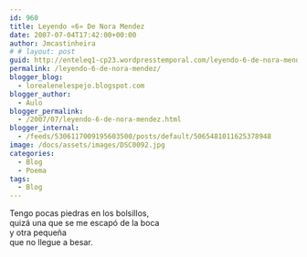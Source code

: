 ```yaml
---
id: 960
title: Leyendo «6» De Nora Mendez
date: 2007-07-04T17:42:00+00:00
author: Jmcastinheira
# # layout: post
guid: http://enteleq1-cp23.wordpresstemporal.com/leyendo-6-de-nora-mendez/
permalink: /leyendo-6-de-nora-mendez/
blogger_blog:
  - lorealenelespejo.blogspot.com
blogger_author:
  - Aulo
blogger_permalink:
  - /2007/07/leyendo-6-de-nora-mendez.html
blogger_internal:
  - /feeds/5306117009195603500/posts/default/5065481011625378948
image: /docs/assets/images/DSC0092.jpg
categories:
  - Blog
  - Poema
tags:
  - Blog
---
```


Tengo pocas piedras en los bolsillos,  
quizá una que se me escapó de la boca  
y otra pequeña  
que no llegue a besar.
